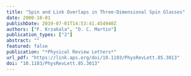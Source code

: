 ```yaml
---
title: "Spin and Link Overlaps in Three-Dimensional Spin Glasses"
date: 2000-10-01
publishDate: 2019-07-01T14:53:41.454940Z
authors: ["F. Krzakala", "O. C. Martin"]
publication_types: ["2"]
abstract: ""
featured: false
publication: "*Physical Review Letters*"
url_pdf: "https://link.aps.org/doi/10.1103/PhysRevLett.85.3013"
doi: "10.1103/PhysRevLett.85.3013"
---
```


